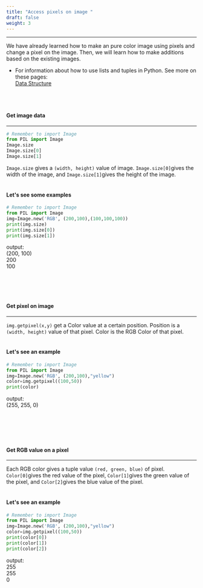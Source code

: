 ```yaml
---
title: "Access pixels on image "
draft: false
weight: 3
---
```


<hr/>

We have already learned how to make an pure color image using pixels and change a pixel on the image. Then, we will learn how to make additions based on the existing images. 

* For information about how to use lists and tuples in Python. See more on these pages: <br/>
<a href="../../../python-basics/data-structures/" target="blank">Data Structure</a><br/>

<br/><br/>


#### <b> Get image data </b>
<hr/>

```python
# Remember to import Image
from PIL import Image
Image.size
Image.size[0]
Image.size[1]
```
`Image.size` gives a `(width, height)` value of image. `Image.size[0]`gives the width of the image, and `Image.size[1]`gives the height of the image.
<br/><br/>

#### Let's see some examples

```python
# Remember to import Image
from PIL import Image
img=Image.new('RGB', (200,100),(100,100,100))
print(img.size)
print(img.size[0])
print(img.size[1])
```
output:<br/>
(200, 100)<br/>
200<br/>
100<br/>
<br/><br/>
<br/><br/>

#### <b> Get pixel on image </b>
<hr/>

`img.getpixel(x,y)` get a Color value at a certain position. Position is a `(width, height)` value of that pixel. Color is the RGB Color of that pixel. 
<br/><br/>

#### Let's see an example

```python
# Remember to import Image
from PIL import Image
img=Image.new('RGB', (200,100),"yellow")
color=img.getpixel((100,50))
print(color)
```
output:<br/>
(255, 255, 0)<br/>

<br/><br/>
<br/><br/>

#### <b> Get RGB value on a pixel </b>
<hr/>

Each RGB color gives a tuple value `(red, green, blue)` of pixel. `Color[0]`gives the red value of the pixel, `Color[1]`gives the green value of the pixel, and `Color[2]`gives the blue value of the pixel.
<br/><br/>


#### Let's see an example

```python
# Remember to import Image
from PIL import Image
img=Image.new('RGB', (200,100),"yellow")
color=img.getpixel((100,50))
print(color[0])
print(color[1])
print(color[2])
```
output:<br/>
255<br/>
255<br/>
0<br/>
